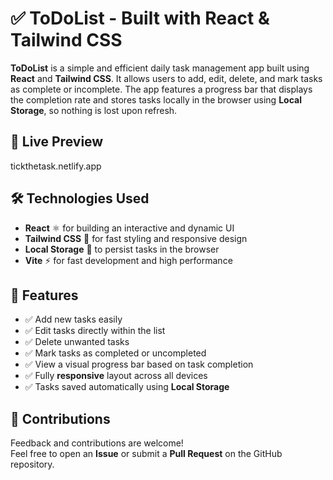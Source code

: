 # ✅ ToDoList - Built with React & Tailwind CSS

**ToDoList** is a simple and efficient daily task management app built using **React** and **Tailwind CSS**. It allows users to add, edit, delete, and mark tasks as complete or incomplete. The app features a progress bar that displays the completion rate and stores tasks locally in the browser using **Local Storage**, so nothing is lost upon refresh.

## 🔗 Live Preview

tickthetask.netlify.app

## 🛠️ Technologies Used

- **React** ⚛️ for building an interactive and dynamic UI
- **Tailwind CSS** 🎨 for fast styling and responsive design
- **Local Storage** 💾 to persist tasks in the browser
- **Vite** ⚡ for fast development and high performance

## 🎯 Features

- ✅ Add new tasks easily
- ✅ Edit tasks directly within the list
- ✅ Delete unwanted tasks
- ✅ Mark tasks as completed or uncompleted
- ✅ View a visual progress bar based on task completion
- ✅ Fully **responsive** layout across all devices
- ✅ Tasks saved automatically using **Local Storage**

## 🤝 Contributions

Feedback and contributions are welcome!  
Feel free to open an **Issue** or submit a **Pull Request** on the GitHub repository.
